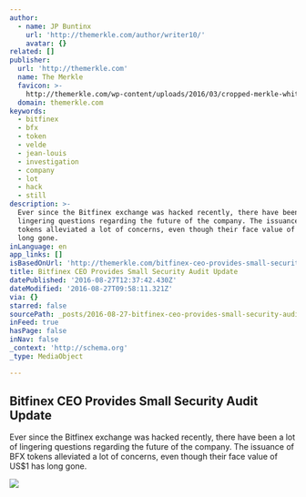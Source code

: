 ```yaml
---
author:
  - name: JP Buntinx
    url: 'http://themerkle.com/author/writer10/'
    avatar: {}
related: []
publisher:
  url: 'http://themerkle.com'
  name: The Merkle
  favicon: >-
    http://themerkle.com/wp-content/uploads/2016/03/cropped-merkle-white-1-192x192.png
  domain: themerkle.com
keywords:
  - bitfinex
  - bfx
  - token
  - velde
  - jean-louis
  - investigation
  - company
  - lot
  - hack
  - still
description: >-
  Ever since the Bitfinex exchange was hacked recently, there have been a lot of
  lingering questions regarding the future of the company. The issuance of BFX
  tokens alleviated a lot of concerns, even though their face value of US$1 has
  long gone.
inLanguage: en
app_links: []
isBasedOnUrl: 'http://themerkle.com/bitfinex-ceo-provides-small-security-audit-update/'
title: Bitfinex CEO Provides Small Security Audit Update
datePublished: '2016-08-27T12:37:42.430Z'
dateModified: '2016-08-27T09:58:11.321Z'
via: {}
starred: false
sourcePath: _posts/2016-08-27-bitfinex-ceo-provides-small-security-audit-update.md
inFeed: true
hasPage: false
inNav: false
_context: 'http://schema.org'
_type: MediaObject

---
```

<article style=""><h1>Bitfinex CEO Provides Small Security Audit Update</h1><p>Ever since the Bitfinex exchange was hacked recently, there have been a lot of lingering questions regarding the future of the company. The issuance of BFX tokens alleviated a lot of concerns, even though their face value of US$1 has long gone.</p><img src="http://themerkle.com/wp-content/uploads/2016/08/shutterstock_422946145.jpg" /></article>
